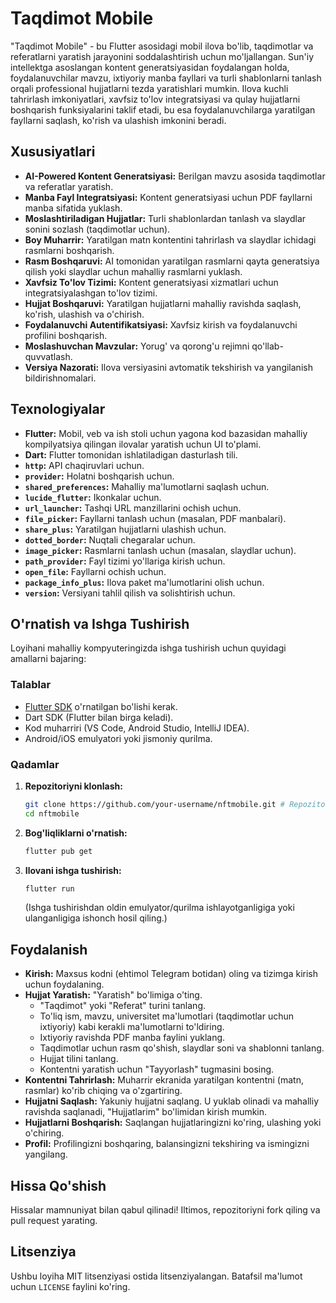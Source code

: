# Taqdimot Mobile

"Taqdimot Mobile" - bu Flutter asosidagi mobil ilova bo'lib, taqdimotlar va referatlarni yaratish jarayonini soddalashtirish uchun mo'ljallangan. Sun'iy intellektga asoslangan kontent generatsiyasidan foydalangan holda, foydalanuvchilar mavzu, ixtiyoriy manba fayllari va turli shablonlarni tanlash orqali professional hujjatlarni tezda yaratishlari mumkin. Ilova kuchli tahrirlash imkoniyatlari, xavfsiz to'lov integratsiyasi va qulay hujjatlarni boshqarish funksiyalarini taklif etadi, bu esa foydalanuvchilarga yaratilgan fayllarni saqlash, ko'rish va ulashish imkonini beradi.

## Xususiyatlari

*   **AI-Powered Kontent Generatsiyasi:** Berilgan mavzu asosida taqdimotlar va referatlar yaratish.
*   **Manba Fayl Integratsiyasi:** Kontent generatsiyasi uchun PDF fayllarni manba sifatida yuklash.
*   **Moslashtiriladigan Hujjatlar:** Turli shablonlardan tanlash va slaydlar sonini sozlash (taqdimotlar uchun).
*   **Boy Muharrir:** Yaratilgan matn kontentini tahrirlash va slaydlar ichidagi rasmlarni boshqarish.
*   **Rasm Boshqaruvi:** AI tomonidan yaratilgan rasmlarni qayta generatsiya qilish yoki slaydlar uchun mahalliy rasmlarni yuklash.
*   **Xavfsiz To'lov Tizimi:** Kontent generatsiyasi xizmatlari uchun integratsiyalashgan to'lov tizimi.
*   **Hujjat Boshqaruvi:** Yaratilgan hujjatlarni mahalliy ravishda saqlash, ko'rish, ulashish va o'chirish.
*   **Foydalanuvchi Autentifikatsiyasi:** Xavfsiz kirish va foydalanuvchi profilini boshqarish.
*   **Moslashuvchan Mavzular:** Yorug' va qorong'u rejimni qo'llab-quvvatlash.
*   **Versiya Nazorati:** Ilova versiyasini avtomatik tekshirish va yangilanish bildirishnomalari.

## Texnologiyalar

*   **Flutter:** Mobil, veb va ish stoli uchun yagona kod bazasidan mahalliy kompilyatsiya qilingan ilovalar yaratish uchun UI to'plami.
*   **Dart:** Flutter tomonidan ishlatiladigan dasturlash tili.
*   **`http`:** API chaqiruvlari uchun.
*   **`provider`:** Holatni boshqarish uchun.
*   **`shared_preferences`:** Mahalliy ma'lumotlarni saqlash uchun.
*   **`lucide_flutter`:** Ikonkalar uchun.
*   **`url_launcher`:** Tashqi URL manzillarini ochish uchun.
*   **`file_picker`:** Fayllarni tanlash uchun (masalan, PDF manbalari).
*   **`share_plus`:** Yaratilgan hujjatlarni ulashish uchun.
*   **`dotted_border`:** Nuqtali chegaralar uchun.
*   **`image_picker`:** Rasmlarni tanlash uchun (masalan, slaydlar uchun).
*   **`path_provider`:** Fayl tizimi yo'llariga kirish uchun.
*   **`open_file`:** Fayllarni ochish uchun.
*   **`package_info_plus`:** Ilova paket ma'lumotlarini olish uchun.
*   **`version`:** Versiyani tahlil qilish va solishtirish uchun.

## O'rnatish va Ishga Tushirish

Loyihani mahalliy kompyuteringizda ishga tushirish uchun quyidagi amallarni bajaring:

### Talablar

*   [Flutter SDK](https://flutter.dev/docs/get-started/install) o'rnatilgan bo'lishi kerak.
*   Dart SDK (Flutter bilan birga keladi).
*   Kod muharriri (VS Code, Android Studio, IntelliJ IDEA).
*   Android/iOS emulyatori yoki jismoniy qurilma.

### Qadamlar

1.  **Repozitoriyni klonlash:**
    ```bash
    git clone https://github.com/your-username/nftmobile.git # Repozitoriy manzilingizni o'zgartiring
    cd nftmobile
    ```

2.  **Bog'liqliklarni o'rnatish:**
    ```bash
    flutter pub get
    ```

3.  **Ilovani ishga tushirish:**
    ```bash
    flutter run
    ```
    (Ishga tushirishdan oldin emulyator/qurilma ishlayotganligiga yoki ulanganligiga ishonch hosil qiling.)

## Foydalanish

*   **Kirish:** Maxsus kodni (ehtimol Telegram botidan) oling va tizimga kirish uchun foydalaning.
*   **Hujjat Yaratish:** "Yaratish" bo'limiga o'ting.
    *   "Taqdimot" yoki "Referat" turini tanlang.
    *   To'liq ism, mavzu, universitet ma'lumotlari (taqdimotlar uchun ixtiyoriy) kabi kerakli ma'lumotlarni to'ldiring.
    *   Ixtiyoriy ravishda PDF manba faylini yuklang.
    *   Taqdimotlar uchun rasm qo'shish, slaydlar soni va shablonni tanlang.
    *   Hujjat tilini tanlang.
    *   Kontentni yaratish uchun "Tayyorlash" tugmasini bosing.
*   **Kontentni Tahrirlash:** Muharrir ekranida yaratilgan kontentni (matn, rasmlar) ko'rib chiqing va o'zgartiring.
*   **Hujjatni Saqlash:** Yakuniy hujjatni saqlang. U yuklab olinadi va mahalliy ravishda saqlanadi, "Hujjatlarim" bo'limidan kirish mumkin.
*   **Hujjatlarni Boshqarish:** Saqlangan hujjatlaringizni ko'ring, ulashing yoki o'chiring.
*   **Profil:** Profilingizni boshqaring, balansingizni tekshiring va ismingizni yangilang.

## Hissa Qo'shish

Hissalar mamnuniyat bilan qabul qilinadi! Iltimos, repozitoriyni fork qiling va pull request yarating.

## Litsenziya

Ushbu loyiha MIT litsenziyasi ostida litsenziyalangan. Batafsil ma'lumot uchun `LICENSE` faylini ko'ring.